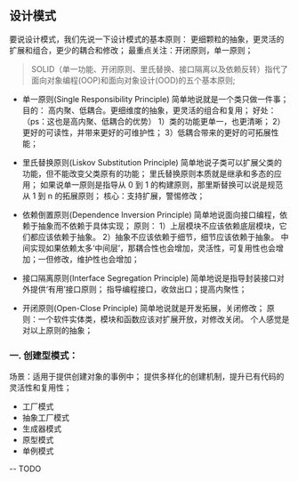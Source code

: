 ## 设计模式

要说设计模式，我们先说一下设计模式的基本原则：
更细颗粒的抽象，更灵活的扩展和组合，更少的耦合和修改；
最重点关注：开闭原则，单一原则；

> SOLID（单一功能、开闭原则、里氏替换、接口隔离以及依赖反转）指代了面向对象编程(OOP)和面向对象设计(OOD)的五个基本原则;

- 单一原则(Single Responsibility Principle)
  简单地说就是一个类只做一件事；
  目的： 高内聚、低耦合。更细维度的抽象，更灵活的组合和复用；
  好处：（ps：这也是高内聚、低耦合的优势）
  1）类的功能更单一，也更清晰；
  2）更好的可读性，并带来更好的可维护性；
  3）低耦合带来的更好的可拓展性能；

- 里氏替换原则(Liskov Substitution Principle)
  简单地说子类可以扩展父类的功能，但不能改变父类原有的功能；
  里氏替换原则本质就是继承和多态的应用；
  如果说单一原则是指导从 0 到 1 的构建原则，那里斯替换可以说是规范从 1 到 n 的拓展原则；
  核心：支持扩展，警惕修改；

- 依赖倒置原则(Dependence Inversion Principle)
  简单地说面向接口编程，依赖于抽象而不依赖于具体实现；
  原则：
  1）上层模块不应该依赖底层模块，它们都应该依赖于抽象。
  2）抽象不应该依赖于细节，细节应该依赖于抽象。
  中间实现如果依赖太多‘中间层’，那耦合性也会增加，灵活性，可复用性也会增加；一但修改，维护性也会增加；

- 接口隔离原则(Interface Segregation Principle)
  简单地说是指导封装接口对外提供‘有用’接口原则；
  指导编程接口，收敛出口；提高内聚性；

- 开闭原则(Open-Close Principle)
  简单地说就是开发拓展，关闭修改；
  原则：一个软件实体类，模块和函数应该对扩展开放，对修改关闭。
  个人感觉是对以上原则的抽象；

### 一. 创建型模式：

场景：适用于提供创建对象的事例中；
提供多样化的创建机制，提升已有代码的灵活性和复用性；

- 工厂模式
- 抽象工厂模式
- 生成器模式
- 原型模式
- 单例模式

-- TODO

